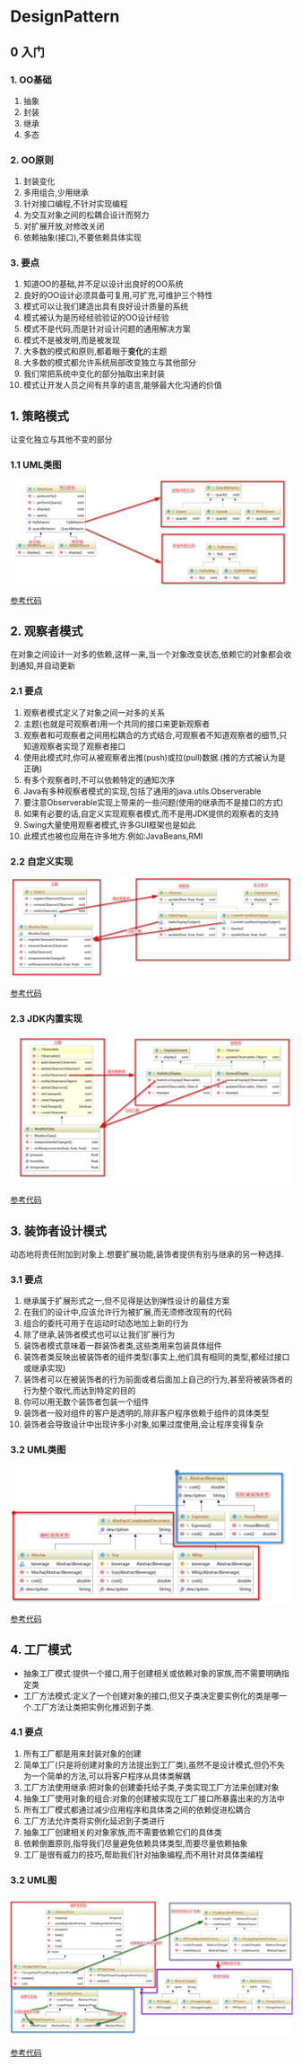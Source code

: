 # DesignPattern

## 0 入门

### 1. OO基础

1.  抽象
2. 封装
3. 继承
4. 多态

### 2. OO原则

1. 封装变化
2. 多用组合,少用继承
3. 针对接口编程,不针对实现编程
4. 为交互对象之间的松耦合设计而努力
5. 对扩展开放,对修改关闭
6. 依赖抽象(接口),不要依赖具体实现

### 3. 要点

1. 知道OO的基础,并不足以设计出良好的OO系统
2. 良好的OO设计必须具备可复用,可扩充,可维护三个特性
3. 模式可以让我们建造出具有良好设计质量的系统
4. 模式被认为是历经经验验证的OO设计经验
5. 模式不是代码,而是针对设计问题的通用解决方案
6. 模式不是被发明,而是被发现
7. 大多数的模式和原则,都着眼于**变化**的主题
8. 大多数的模式都允许系统局部改变独立与其他部分
9. 我们常把系统中变化的部分抽取出来封装
10. 模式让开发人员之间有共享的语言,能够最大化沟通的价值

## 1. 策略模式

让变化独立与其他不变的部分

### 1.1 UML类图

![](pic/策略模式.png)

[参考代码](src/main/java/cn/itcast/strategy)

## 2. 观察者模式

在对象之间设计一对多的依赖,这样一来,当一个对象改变状态,依赖它的对象都会收到通知,并自动更新

### 2.1 要点

1. 观察者模式定义了对象之间一对多的关系
2. 主题(也就是可观察者)用一个共同的接口来更新观察者
3. 观察者和可观察者之间用松耦合的方式结合,可观察者不知道观察者的细节,只知道观察者实现了观察者接口
4. 使用此模式时,你可从被观察者出推(push)或拉(pull)数据.(推的方式被认为是正确)
5. 有多个观察者时,不可以依赖特定的通知次序
6. Java有多种观察者模式的实现,包括了通用的java.utils.Observerable
7. 要注意Observerable实现上带来的一些问题(使用的继承而不是接口的方式)
8. 如果有必要的话,自定义实现观察者模式,而不是用JDK提供的观察者的支持
9. Swing大量使用观察者模式,许多GUI框架也是如此
10. 此模式也被也应用在许多地方.例如:JavaBeans,RMI

### 2.2 自定义实现

![](pic/观察者1.png)

[参考代码](src/main/java/cn/itcast/observer/customer)

### 2.3 JDK内置实现

![](pic/观察者2.png)

[参考代码](src/main/java/cn/itcast/observer/jdk)

## 3. 装饰者设计模式

动态地将责任附加到对象上.想要扩展功能,装饰者提供有别与继承的另一种选择.

### 3.1 要点

1. 继承属于扩展形式之一,但不见得是达到弹性设计的最佳方案
2. 在我们的设计中,应该允许行为被扩展,而无须修改现有的代码
3. 组合的委托可用于在运动时动态地加上新的行为
4. 除了继承,装饰者模式也可以让我们扩展行为
5. 装饰者模式意味着一群装饰者类,这些类用来包装具体组件
6. 装饰者类反映出被装饰者的组件类型(事实上,他们具有相同的类型,都经过接口或继承实现)
7. 装饰者可以在被装饰者的行为前面或者后面加上自己的行为,甚至将被装饰者的行为整个取代,而达到特定的目的
8. 你可以用无数个装饰者包装一个组件
9. 装饰者一般对组件的客户是透明的,除非客户程序依赖于组件的具体类型
10. 装饰者会导致设计中出现许多小对象,如果过度使用,会让程序变得复杂

### 3.2 UML类图

![](pic/装饰者模式.png)

[参考代码](src/main/java/cn/itcast/decorator)

## 4. 工厂模式

* 抽象工厂模式:提供一个接口,用于创建相关或依赖对象的家族,而不需要明确指定类
* 工厂方法模式:定义了一个创建对象的接口,但又子类决定要实例化的类是哪一个.工厂方法让类把实例化推迟到子类.

### 4.1 要点

1. 所有工厂都是用来封装对象的创建
2. 简单工厂(只是将创建对象的方法提出到工厂类),虽然不是设计模式,但仍不失为一个简单的方法,可以将客户程序从具体类解耦
3. 工厂方法使用继承:把对象的创建委托给子类,子类实现工厂方法来创建对象
4. 抽象工厂使用对象的组合:对象的创建被实现在工厂接口所暴露出来的方法中
5. 所有工厂模式都通过减少应用程序和具体类之间的依赖促进松耦合
6. 工厂方法允许类将实例化延迟到子类进行
7. 抽象工厂创建相关的对象家族,而不需要依赖它们的具体类
8. 依赖倒置原则,指导我们尽量避免依赖具体类型,而要尽量依赖抽象
9. 工厂是很有威力的技巧,帮助我们针对抽象编程,而不用针对具体类编程

### 3.2 UML图

![](pic/工厂模式.png)

[参考代码](src/main/java/cn/itcast/factory)